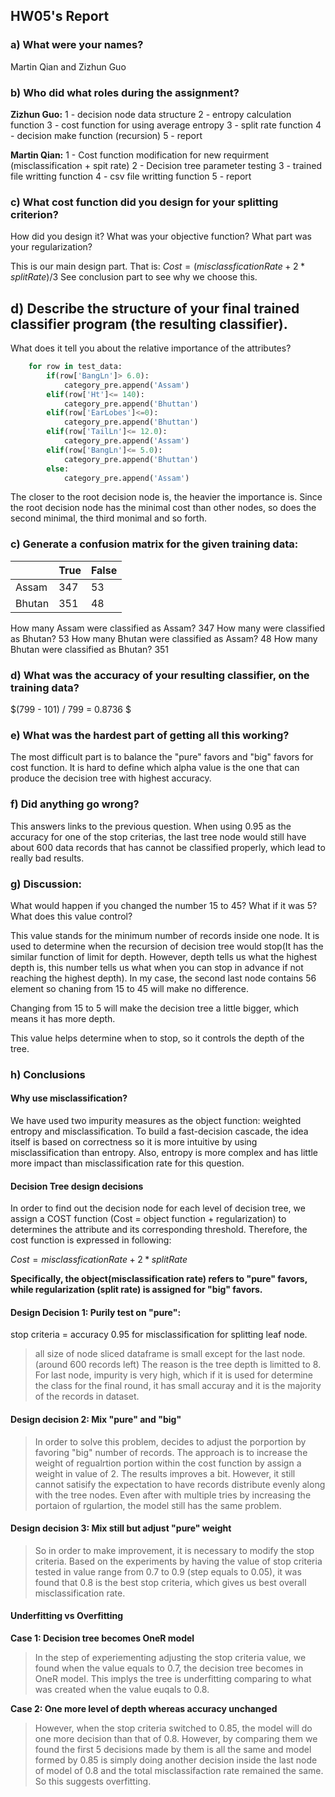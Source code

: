 ## HW05's Report

### a) What were your names?
Martin Qian and Zizhun Guo

### b) Who did what roles during the assignment?
**Zizhun Guo:**
1 - decision node data structure
2 - entropy calculation function
3 - cost function for using average entropy
3 - split rate function
4 - decision make function (recursion)
5 - report 

**Martin Qian:**
1 - Cost function modification for new requirment (misclassification + spit rate)
2 - Decision tree parameter testing
3 - trained file writting function
4 - csv file writting function
5 - report 

### c) What cost function did you design for your splitting criterion?
How did you design it?
What was your objective function?
What part was your regularization?

This is our main design part. That is: 
$Cost = (misclassficationRate + 2 * splitRate)/3$
See conclusion part to see why we choose this.

## d) Describe the structure of your final trained classifier program (the resulting classifier).
What does it tell you about the relative importance of the attributes?

```python 
    for row in test_data:
        if(row['BangLn']> 6.0):
            category_pre.append('Assam')
        elif(row['Ht']<= 140):
            category_pre.append('Bhuttan')
        elif(row['EarLobes']<=0):
            category_pre.append('Bhuttan')
        elif(row['TailLn']<= 12.0):
            category_pre.append('Assam')
        elif(row['BangLn']<= 5.0):
            category_pre.append('Bhuttan')
        else:
            category_pre.append('Assam')

```


The closer to the root decision node is, the heavier the importance is. Since the root decision node has the minimal cost than other nodes, so does the second minimal, the third monimal and so forth.

### c) Generate a confusion matrix for the given training data:
||True|False|
|---|---|---|
|Assam|347|53|
|Bhutan|351|48|


How many Assam were classified as Assam?
347
How many were classified as Bhutan?
53
How many Bhutan were classified as Assam?
48
How many Bhutan were classified as Bhutan?
351

### d) What was the accuracy of your resulting classifier, on the training data?
$(799 - 101) / 799 = 0.8736 $

### e) What was the hardest part of getting all this working?

The most difficult part is to balance the "pure" favors and "big" favors for cost function. It is hard to define which alpha value is the one that can produce the decision tree with highest accuracy. 


### f) Did anything go wrong?
This answers links to the previous question. When using 0.95 as the accuracy for one of the stop criterias, the last tree node would still have about 600 data records that has cannot be classified properly, which lead to really bad results.

### g) Discussion:
What would happen if you changed the number 15 to 45?
What if it was 5?
What does this value control?

This value stands for the minimum number of records inside one node. It is used to determine when the recursion of decision tree would stop(It has the similar function of limit for depth. However, depth tells us what the highest depth is, this number tells us what when you can stop in advance if not reaching the highest depth). In my case, the second last node contains 56 element so chaning from 15 to 45 will make no difference. 

Changing from 15 to 5 will make the decision tree a little bigger, which means it has more depth.

This value helps determine when to stop, so it controls the depth of the tree.

### h) Conclusions

#### Why use misclassification?
We have used two impurity measures as the object function: weighted entropy and misclassification.
To build a fast-decision cascade, the idea itself is based on correctness so it is more intuitive by using misclassification than entropy. Also, entropy is more complex and has little more impact than misclassification rate for this question.

#### **Decision Tree design decisions**
In order to find out the decision node for each level of decision tree, we assign a COST function (Cost = object function + regularization) to determines the attribute and its corresponding threshold. Therefore, the cost function is expressed in following:

$Cost = misclassficationRate + 2 * splitRate$

**Specifically, the object(misclassification rate) refers to "pure" favors, while regularization (split rate) is assigned for "big" favors.**

#### Design Decision 1: Purily test on "pure":
stop criteria =  accuracy 0.95 for misclassification for splitting leaf node.
> all size of node sliced dataframe is small except for the last node. (around 600 records left)
> The reason is the tree depth is limitted to 8.
> For last node, impurity is very high, which if it is used for determine the class for the final round, it has small accuray and it is the majority of the records in dataset.

#### Design decision 2: Mix "pure" and "big"
> In order to solve this problem, decides to adjust the porportion by favoring "big" number of records. The approach is to increase the weight of regualrtion portion within the cost function by assign a weight in value of 2. 
> The results improves a bit. However, it still cannot satisify the expectation to have records distribute evenly along with the tree nodes. 
> Even after with multiple tries by increasing the portaion of rgulartion, the model still has the same problem. 

#### Design decision 3: Mix still but adjust "pure" weight
> So in order to make improvement, it is necessary to modify the stop criteria.
> Based on the experiments by having the value of stop criteria tested in value range from 0.7 to 0.9 (step equals to 0.05), it was found that 0.8 is the best stop criteria, which gives us best overall misclassification rate.   


#### **Underfitting vs Overfitting**

**Case 1: Decision tree becomes OneR model**
>In the step of experiementing adjusting the stop criteria value, we found when the value equals to 0.7, the decision tree becomes in OneR model. This implys the tree is underfitting comparing to what was created when the value euqals to 0.8.

**Case 2: One more level of depth whereas accuracy unchanged**
>However, when the stop criteria switched to 0.85, the model will do one more decision than that of 0.8. However, by comparing them we found the first 5 decisions made by them is all the same and model formed by 0.85 is simply doing another decision inside the last node of model of 0.8 and the total misclassifaction rate remained the same. So this suggests overfitting. 



